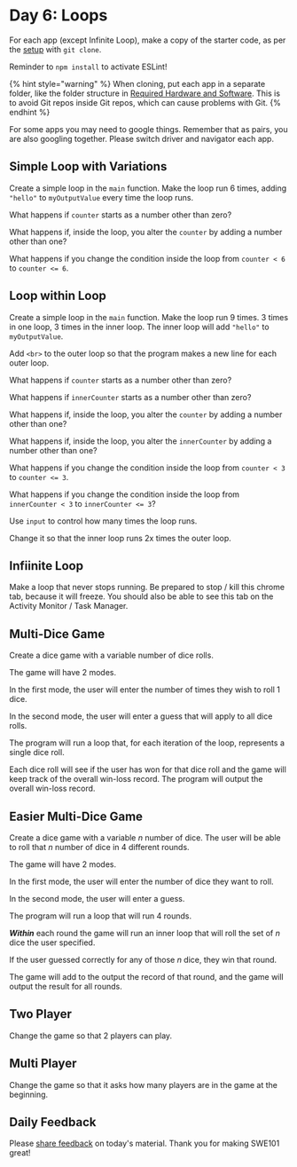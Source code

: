 # Day 6: Loops

For each app \(except Infinite Loop\), make a copy of the starter code, as per the [setup](https://swe101.rocketacademy.co/4-getting-started-with-code/4-2-our-first-program#setup) with `git clone`. 

Reminder to `npm install` to activate ESLint!

{% hint style="warning" %}
When cloning, put each app in a separate folder, like the folder structure in [Required Hardware and Software](../course-logistics/required-hardware-and-software.md#folder-structure-for-swe101). This is to avoid Git repos inside Git repos, which can cause problems with Git.
{% endhint %}

For some apps you may need to google things. Remember that as pairs, you are also googling together. Please switch driver and navigator each app.

## Simple Loop with Variations

Create a simple loop in the `main` function. Make the loop run 6 times, adding `"hello"` to `myOutputValue` every time the loop runs.

What happens if `counter` starts as a number other than zero?

What happens if, inside the loop, you alter the `counter` by adding a number other than one?

What happens if you change the condition inside the loop from `counter < 6` to `counter <= 6`.

## Loop within Loop

Create a simple loop in the `main` function. Make the loop run 9 times. 3 times in one loop, 3 times in the inner loop. The inner loop will add `"hello"` to `myOutputValue`.

Add `<br>` to the outer loop so that the program makes a new line for each outer loop.

What happens if `counter` starts as a number other than zero?

What happens if `innerCounter` starts as a number other than zero?

What happens if, inside the loop, you alter the `counter` by adding a number other than one?

What happens if, inside the loop, you alter the `innerCounter` by adding a number other than one?

What happens if you change the condition inside the loop from `counter < 3` to `counter <= 3`.

What happens if you change the condition inside the loop from `innerCounter < 3` to `innerCounter <= 3`?

Use `input` to control how many times the loop runs.

Change it so that the inner loop runs 2x times the outer loop.

## Infiinite Loop

Make a loop that never stops running. Be prepared to stop / kill this chrome tab, because it will freeze. You should also be able to see this tab on the Activity Monitor / Task Manager.

## Multi-Dice Game

Create a dice game with a variable number of dice rolls.

The game will have 2 modes.

In the first mode, the user will enter the number of times they wish to roll 1 dice.

In the second mode, the user will enter a guess that will apply to all dice rolls.

The program will run a loop that, for each iteration of the loop, represents a single dice roll.

Each dice roll will see if the user has won for that dice roll and the game will keep track of the overall win-loss record. The program will output the overall win-loss record.

## Easier Multi-Dice Game

Create a dice game with a variable _n_ number of dice. The user will be able to roll that _n_ number of dice in 4  different rounds. 

The game will have 2 modes.

In the first mode, the user will enter the number of dice they want to roll.

In the second mode, the user will enter a guess.

The program will run a loop that will run 4 rounds.

_**Within**_ each round the game will run an inner loop that will roll the set of _n_ dice the user specified.

If the user guessed correctly for any of those _n_ dice, they win that round.

The game will add to the output the record of that round, and the game will output the result for all rounds.

## Two Player

Change the game so that 2 players can play.

## Multi Player

Change the game so that it asks how many players are in the game at the beginning.

## Daily Feedback

Please [share feedback](https://forms.gle/NK3mez8er7pPo7tu5) on today's material. Thank you for making SWE101 great!

